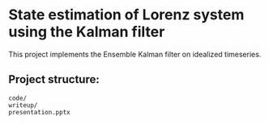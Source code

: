 # State estimation of Lorenz system using the Kalman filter
This project implements the Ensemble Kalman filter on idealized timeseries.

## Project structure:
```
code/
writeup/
presentation.pptx
```
